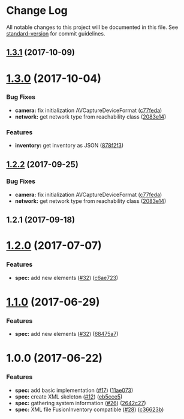 # Change Log

All notable changes to this project will be documented in this file. See [standard-version](https://github.com/conventional-changelog/standard-version) for commit guidelines.

<a name="1.3.1"></a>
## [1.3.1](https://github.com/flyve-mdm/flyve-mdm-ios-inventory/compare/1.3.0...v1.3.1) (2017-10-09)



<a name="1.3.0"></a>
# [1.3.0](https://github.com/flyve-mdm/flyve-mdm-ios-inventory/compare/1.2.1...v1.3.0) (2017-10-04)


### Bug Fixes

* **camera:** fix initialization AVCaptureDeviceFormat ([c77feda](https://github.com/flyve-mdm/flyve-mdm-ios-inventory/commit/c77feda))
* **network:** get network type from reachability class ([2083e14](https://github.com/flyve-mdm/flyve-mdm-ios-inventory/commit/2083e14))


### Features

* **inventory:** get inventory as JSON ([878f2f3](https://github.com/flyve-mdm/flyve-mdm-ios-inventory/commit/878f2f3))



<a name="1.2.2"></a>
## [1.2.2](https://github.com/flyve-mdm/flyve-mdm-ios-inventory/compare/1.2.1...v1.2.2) (2017-09-25)


### Bug Fixes

* **camera:** fix initialization AVCaptureDeviceFormat ([c77feda](https://github.com/flyve-mdm/flyve-mdm-ios-inventory/commit/c77feda))
* **network:** get network type from reachability class ([2083e14](https://github.com/flyve-mdm/flyve-mdm-ios-inventory/commit/2083e14))



<a name="1.2.1"></a>
## 1.2.1 (2017-09-18)



<a name="1.2.0"></a>
# [1.2.0](https://github.com/flyve-mdm/flyve-mdm-ios-inventory/compare/1.0.0...v1.2.0) (2017-07-07)


### Features

* **spec:** add new elements  ([#32](https://github.com/flyve-mdm/flyve-mdm-ios-inventory/issues/32)) ([c6ae723](https://github.com/flyve-mdm/flyve-mdm-ios-inventory/commit/c6ae723))



<a name="1.1.0"></a>
# [1.1.0](https://github.com/flyve-mdm/flyve-mdm-ios-inventory/compare/1.0.0...v1.1.0) (2017-06-29)


### Features

* **spec:** add new elements  ([#32](https://github.com/flyve-mdm/flyve-mdm-ios-inventory/issues/32)) ([68475a7](https://github.com/flyve-mdm/flyve-mdm-ios-inventory/commit/68475a7))



<a name="1.0.0"></a>
# 1.0.0 (2017-06-22)


### Features

* **spec:** add basic implementation  ([#17](https://github.com/flyve-mdm/flyve-mdm-ios-inventory/issues/17)) ([11ae073](https://github.com/flyve-mdm/flyve-mdm-ios-inventory/commit/11ae073))
* **spec:** create XML skeleton ([#12](https://github.com/flyve-mdm/flyve-mdm-ios-inventory/issues/12)) ([eb5cce5](https://github.com/flyve-mdm/flyve-mdm-ios-inventory/commit/eb5cce5))
* **spec:** gathering system information ([#26](https://github.com/flyve-mdm/flyve-mdm-ios-inventory/issues/26)) ([2642c27](https://github.com/flyve-mdm/flyve-mdm-ios-inventory/commit/2642c27))
* **spec:** XML file FusionInventory compatible ([#28](https://github.com/flyve-mdm/flyve-mdm-ios-inventory/issues/28)) ([c36623b](https://github.com/flyve-mdm/flyve-mdm-ios-inventory/commit/c36623b))
